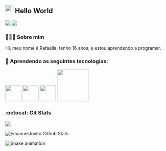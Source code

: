 ## <img src="https://media.giphy.com/media/hvRJCLFzcasrR4ia7z/giphy.gif" width="25px"> Hello World

<div> 
  <a href="https://www.instagram.com/rafaellasantosborg/" target="_blank"><img src="https://img.shields.io/badge/-Instagram-5d52cb?style=for-the-badge&logo=instagram&logoColor=white" target="_blank"></a>
  <a href = "mailto:rafaella.santos.borges0209@gmail.com"><img src="https://img.shields.io/badge/-Gmail-d00000?style=for-the-badge&logo=gmail&logoColor=white" target="_blank"></a>
 
</div>

### 👨🏿‍💻 Sobre mim
Hi, meu nome é Rafaella, tenho 16 anos, e estou aprendendo a programar.

### 🤯 Aprendendo as seguintes  tecnologias:
 <p>
  <img src="https://media.giphy.com/media/XAxylRMCdpbEWUAvr8/giphy.gif" width="50" />
  <img src="https://media.giphy.com/media/fsEaZldNC8A1PJ3mwp/giphy.gif" width="50" />
  <img src="https://media.giphy.com/media/ln7z2eWriiQAllfVcn/giphy.gif" width="50" />
  <img src="https://media.giphy.com/media/kH1DBkPNyZPOk0BxrM/giphy.gif" width="100" />
</p>

### :octocat: Git Stats 
![](https://komarev.com/ghpvc/?username=rafaellasantosborg)

![EmanuelJovito Github Stats](https://github-readme-stats.vercel.app/api?username=rafaellasantosborg&show_icons=true&title_color=fff&icon_color=79ff97&text_color=9f9f9f&bg_color=151515)

![Snake animation](https://github.com/rafaellasantosborg/rafaellasantosborg/blob/output/github-contribution-grid-snake.svg)
